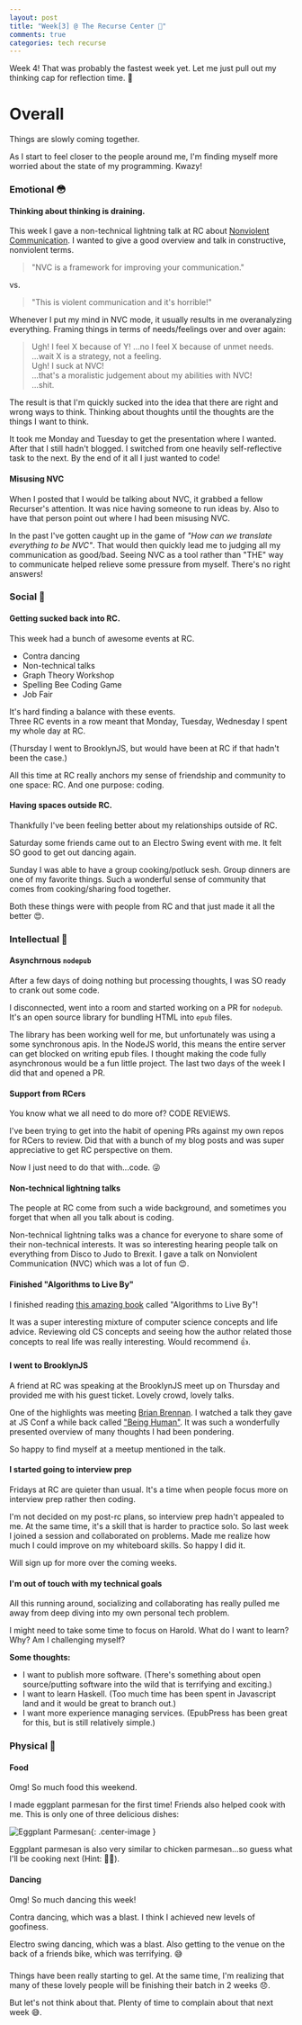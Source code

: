 ```yaml
---
layout: post
title: "Week[3] @ The Recurse Center 💃"
comments: true
categories: tech recurse
---
```


Week 4! That was probably the fastest week yet. Let me just pull out my thinking cap for reflection time. 🎩

# Overall

Things are slowly coming together.

As I start to feel closer to the people around me, I'm finding myself more worried about the state of my programming. Kwazy!

### Emotional 😳

#### **Thinking about thinking is draining.**

This week I gave a non-technical lightning talk at RC about [Nonviolent Communication](https://github.com/haroldtreen/RecurseCenterStuff/blob/master/presentations/nvc.pptx). I wanted to give a good overview and talk in constructive, nonviolent terms.

> "NVC is a framework for improving your communication."

vs.

> "This is violent communication and it's horrible!"

Whenever I put my mind in NVC mode, it usually results in me overanalyzing everything. Framing things in terms of needs/feelings over and over again:

> Ugh! I feel X because of Y!
> ...no I feel X because of unmet needs.  
> ...wait X is a strategy, not a feeling.  
> Ugh! I suck at NVC!  
> ...that's a moralistic judgement about my abilities with NVC!  
> ...shit.  

The result is that I'm quickly sucked into the idea that there are right and wrong ways to think. Thinking about thoughts until the thoughts are the things I want to think.

It took me Monday and Tuesday to get the presentation where I wanted. After that I still hadn't blogged. I switched from one heavily self-reflective task to the next. By the end of it all I just wanted to code!

#### **Misusing NVC**

When I posted that I would be talking about NVC, it grabbed a fellow Recurser's attention. It was nice having someone to run ideas by. Also to have that person point out where I had been misusing NVC.

In the past I've gotten caught up in the game of *"How can we translate everything to be NVC"*. That would then quickly lead me to judging all my communication as good/bad. Seeing NVC as a tool rather than "THE" way to communicate helped relieve some pressure from myself. There's no right answers!

### Social 👫

#### **Getting sucked back into RC.**

This week had a bunch of awesome events at RC.

- Contra dancing  
- Non-technical talks  
- Graph Theory Workshop  
- Spelling Bee Coding Game  
- Job Fair  

It's hard finding a balance with these events.  
Three RC events in a row meant that Monday, Tuesday, Wednesday I spent my whole day at RC.

(Thursday I went to BrooklynJS, but would have been at RC if that hadn't been the case.)

All this time at RC really anchors my sense of friendship and community to one space: RC. And one purpose: coding.

#### **Having spaces outside RC.**

Thankfully I've been feeling better about my relationships outside of RC.

Saturday some friends came out to an Electro Swing event with me. It felt SO good to get out dancing again.

Sunday I was able to have a group cooking/potluck sesh. Group dinners are one of my favorite things. Such a wonderful sense of community that comes from cooking/sharing food together.

Both these things were with people from RC and that just made it all the better 😍.

### Intellectual 🔭

#### **Asynchrnous `nodepub`**

After a few days of doing nothing but processing thoughts, I was SO ready to crank out some code.

I disconnected, went into a room and started working on a PR for `nodepub`. It's an open source library for bundling HTML into `epub` files.

The library has been working well for me, but unfortunately was using a some synchronous apis. In the NodeJS world, this means the entire server can get blocked on writing epub files. I thought making the code fully asynchronous would be a fun little project. The last two days of the week I did that and opened a PR.

#### **Support from RCers**

You know what we all need to do more of? CODE REVIEWS.

I've been trying to get into the habit of opening PRs against my own repos for RCers to review. Did that with a bunch of my blog posts and was super appreciative to get RC perspective on them.

Now I just need to do that with...code. 😜

#### **Non-technical lightning talks**

The people at RC come from such a wide background, and sometimes you forget that when all you talk about is coding.

Non-technical lightning talks was a chance for everyone to share some of their non-technical interests. It was so interesting hearing people talk on everything from Disco to Judo to Brexit. I gave a talk on Nonviolent Communication (NVC) which was a lot of fun 😊.

#### **Finished "Algorithms to Live By"**

I finished reading [this amazing book](https://www.goodreads.com/book/show/25666050-algorithms-to-live-by) called "Algorithms to Live By"!

It was a super interesting mixture of computer science concepts and life advice. Reviewing old CS concepts and seeing how the author related those concepts to real life was really interesting. Would recommend 👍.

#### **I went to BrooklynJS**

A friend at RC was speaking at the BrooklynJS meet up on Thursday and provided me with his guest ticket. Lovely crowd, lovely talks.

One of the highlights was meeting [Brian Brennan](https://github.com/brianloveswords). I watched a talk they gave at JS Conf a while back called ["Being Human"](https://www.youtube.com/watch?v=LlO2_GecWo8). It was such a wonderfully presented overview of many thoughts I had been pondering.

So happy to find myself at a meetup mentioned in the talk.

#### **I started going to interview prep**

Fridays at RC are quieter than usual. It's a time when people focus more on interview prep rather then coding.

I'm not decided on my post-rc plans, so interview prep hadn't appealed to me. At the same time, it's a skill that is harder to practice solo. So last week I joined a session and collaborated on problems. Made me realize how much I could improve on my whiteboard skills. So happy I did it.

Will sign up for more over the coming weeks.

#### **I'm out of touch with my technical goals**

All this running around, socializing and collaborating has really pulled me away from deep diving into my own personal tech problem.

I might need to take some time to focus on Harold. What do I want to learn? Why? Am I challenging myself?

**Some thoughts:**

- I want to publish more software. (There's something about open source/putting software into the wild that is terrifying and exciting.)  
- I want to learn Haskell. (Too much time has been spent in Javascript land and it would be great to branch out.)  
- I want more experience managing services. (EpubPress has been great for this, but is still relatively simple.)  

### Physical 💃

#### **Food**

Omg! So much food this weekend.

I made eggplant parmesan for the first time! Friends also helped cook with me. This is only one of three delicious dishes:  

![Eggplant Parmesan](/assets/posts/eggplant-parm.jpg){: .center-image }

Eggplant parmesan is also very similar to chicken parmesan...so guess what I'll be cooking next (Hint: 🐔🧀).

#### **Dancing**

Omg! So much dancing this week!

Contra dancing, which was a blast. I think I achieved new levels of goofiness.

Electro swing dancing, which was a blast. Also getting to the venue on the back of a friends bike, which was terrifying. 😅

### </End>

Things have been really starting to gel. At the same time, I'm realizing that many of these lovely people will be finishing their batch in 2 weeks 😞.

But let's not think about that. Plenty of time to complain about that next week 😅.
